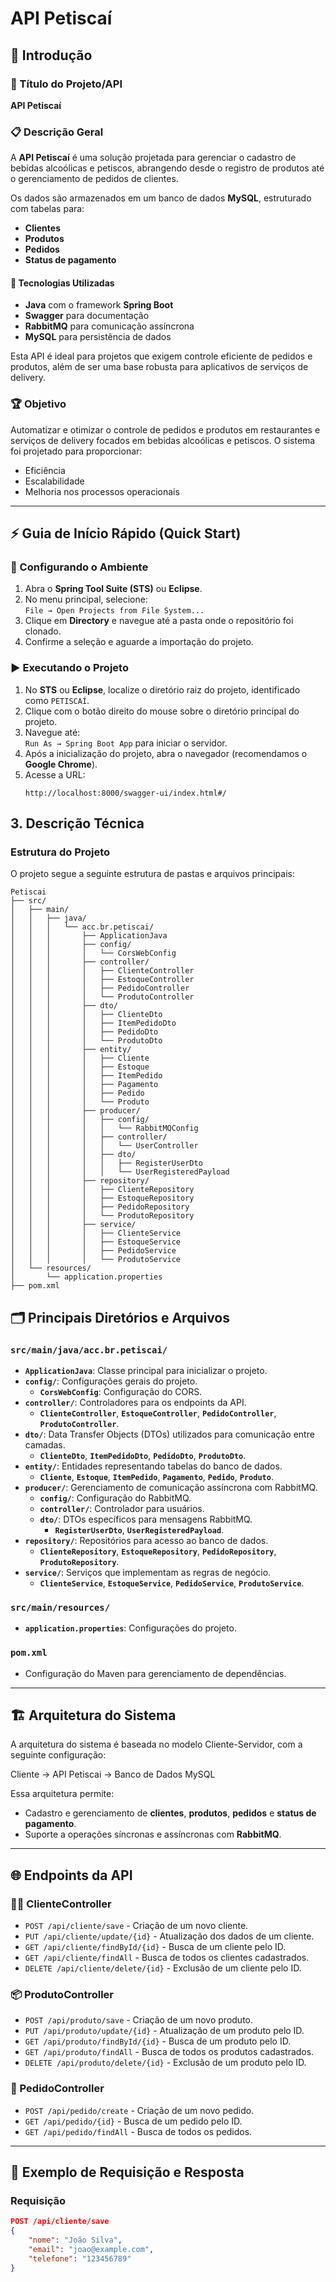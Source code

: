 # API Petiscaí

## 📖 Introdução

### 🎯 Título do Projeto/API
**API Petiscaí**

### 📋 Descrição Geral
A **API Petiscaí** é uma solução projetada para gerenciar o cadastro de bebidas alcoólicas e petiscos, abrangendo desde o registro de produtos até o gerenciamento de pedidos de clientes. 

Os dados são armazenados em um banco de dados **MySQL**, estruturado com tabelas para:
- **Clientes**
- **Produtos**
- **Pedidos**
- **Status de pagamento**

#### 🚀 Tecnologias Utilizadas
- **Java** com o framework **Spring Boot**
- **Swagger** para documentação
- **RabbitMQ** para comunicação assíncrona
- **MySQL** para persistência de dados

Esta API é ideal para projetos que exigem controle eficiente de pedidos e produtos, além de ser uma base robusta para aplicativos de serviços de delivery.

### 🏆 Objetivo
Automatizar e otimizar o controle de pedidos e produtos em restaurantes e serviços de delivery focados em bebidas alcoólicas e petiscos. O sistema foi projetado para proporcionar:
- Eficiência
- Escalabilidade
- Melhoria nos processos operacionais

---

## ⚡ Guia de Início Rápido (Quick Start)

### 📂 Configurando o Ambiente
1. Abra o **Spring Tool Suite (STS)** ou **Eclipse**.
2. No menu principal, selecione:  
   `File → Open Projects from File System...`
3. Clique em **Directory** e navegue até a pasta onde o repositório foi clonado.
4. Confirme a seleção e aguarde a importação do projeto.

### ▶️ Executando o Projeto
1. No **STS** ou **Eclipse**, localize o diretório raiz do projeto, identificado como `PETISCAÍ`.
2. Clique com o botão direito do mouse sobre o diretório principal do projeto.
3. Navegue até:  
   `Run As → Spring Boot App` para iniciar o servidor.
4. Após a inicialização do projeto, abra o navegador (recomendamos o **Google Chrome**).
5. Acesse a URL:  
   ```url
   http://localhost:8000/swagger-ui/index.html#/

## 3. Descrição Técnica

### Estrutura do Projeto
O projeto segue a seguinte estrutura de pastas e arquivos principais:

```plaintext
Petiscai
├── src/
│   ├── main/
│   │   ├── java/
│   │   │   └── acc.br.petiscai/
│   │   │       ├── ApplicationJava
│   │   │       ├── config/
│   │   │       │   └── CorsWebConfig
│   │   │       ├── controller/
│   │   │       │   ├── ClienteController
│   │   │       │   ├── EstoqueController
│   │   │       │   ├── PedidoController
│   │   │       │   └── ProdutoController
│   │   │       ├── dto/
│   │   │       │   ├── ClienteDto
│   │   │       │   ├── ItemPedidoDto
│   │   │       │   ├── PedidoDto
│   │   │       │   └── ProdutoDto
│   │   │       ├── entity/
│   │   │       │   ├── Cliente
│   │   │       │   ├── Estoque
│   │   │       │   ├── ItemPedido
│   │   │       │   ├── Pagamento
│   │   │       │   ├── Pedido
│   │   │       │   └── Produto
│   │   │       ├── producer/
│   │   │       │   ├── config/
│   │   │       │   │   └── RabbitMQConfig
│   │   │       │   ├── controller/
│   │   │       │   │   └── UserController
│   │   │       │   ├── dto/
│   │   │       │   │   ├── RegisterUserDto
│   │   │       │   │   └── UserRegisteredPayload
│   │   │       ├── repository/
│   │   │       │   ├── ClienteRepository
│   │   │       │   ├── EstoqueRepository
│   │   │       │   ├── PedidoRepository
│   │   │       │   └── ProdutoRepository
│   │   │       ├── service/
│   │   │       │   ├── ClienteService
│   │   │       │   ├── EstoqueService
│   │   │       │   ├── PedidoService
│   │   │       │   └── ProdutoService
│   └── resources/
│       └── application.properties
├── pom.xml
```

## 🗂️ Principais Diretórios e Arquivos

### `src/main/java/acc.br.petiscai/`
- **`ApplicationJava`**: Classe principal para inicializar o projeto.
- **`config/`**: Configurações gerais do projeto.
  - **`CorsWebConfig`**: Configuração do CORS.
- **`controller/`**: Controladores para os endpoints da API.
  - **`ClienteController`**, **`EstoqueController`**, **`PedidoController`**, **`ProdutoController`**.
- **`dto/`**: Data Transfer Objects (DTOs) utilizados para comunicação entre camadas.
  - **`ClienteDto`**, **`ItemPedidoDto`**, **`PedidoDto`**, **`ProdutoDto`**.
- **`entity/`**: Entidades representando tabelas do banco de dados.
  - **`Cliente`**, **`Estoque`**, **`ItemPedido`**, **`Pagamento`**, **`Pedido`**, **`Produto`**.
- **`producer/`**: Gerenciamento de comunicação assíncrona com RabbitMQ.
  - **`config/`**: Configuração do RabbitMQ.
  - **`controller/`**: Controlador para usuários.
  - **`dto/`**: DTOs específicos para mensagens RabbitMQ.
    - **`RegisterUserDto`**, **`UserRegisteredPayload`**.
- **`repository/`**: Repositórios para acesso ao banco de dados.
  - **`ClienteRepository`**, **`EstoqueRepository`**, **`PedidoRepository`**, **`ProdutoRepository`**.
- **`service/`**: Serviços que implementam as regras de negócio.
  - **`ClienteService`**, **`EstoqueService`**, **`PedidoService`**, **`ProdutoService`**.

### `src/main/resources/`
- **`application.properties`**: Configurações do projeto.

### `pom.xml`
- Configuração do Maven para gerenciamento de dependências.

---

## 🏗️ Arquitetura do Sistema

A arquitetura do sistema é baseada no modelo Cliente-Servidor, com a seguinte configuração:

Cliente → API Petiscai → Banco de Dados MySQL


Essa arquitetura permite:
- Cadastro e gerenciamento de **clientes**, **produtos**, **pedidos** e **status de pagamento**.
- Suporte a operações síncronas e assíncronas com **RabbitMQ**.

---

## 🌐 Endpoints da API

### 🧑‍💼 ClienteController
- `POST /api/cliente/save` - Criação de um novo cliente.
- `PUT /api/cliente/update/{id}` - Atualização dos dados de um cliente.
- `GET /api/cliente/findById/{id}` - Busca de um cliente pelo ID.
- `GET /api/cliente/findAll` - Busca de todos os clientes cadastrados.
- `DELETE /api/cliente/delete/{id}` - Exclusão de um cliente pelo ID.

### 📦 ProdutoController
- `POST /api/produto/save` - Criação de um novo produto.
- `PUT /api/produto/update/{id}` - Atualização de um produto pelo ID.
- `GET /api/produto/findById/{id}` - Busca de um produto pelo ID.
- `GET /api/produto/findAll` - Busca de todos os produtos cadastrados.
- `DELETE /api/produto/delete/{id}` - Exclusão de um produto pelo ID.

### 🛒 PedidoController
- `POST /api/pedido/create` - Criação de um novo pedido.
- `GET /api/pedido/{id}` - Busca de um pedido pelo ID.
- `GET /api/pedido/findAll` - Busca de todos os pedidos.

---

## 📝 Exemplo de Requisição e Resposta

### **Requisição**

```json
POST /api/cliente/save
{
    "nome": "João Silva",
    "email": "joao@example.com",
    "telefone": "123456789"
}

